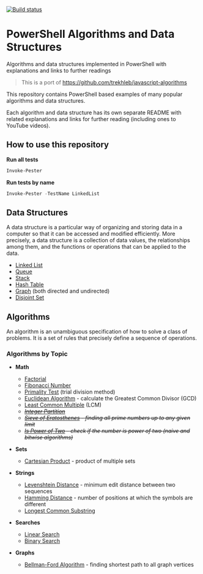 [![Build status](https://ci.appveyor.com/api/projects/status/5mgmde3n31mf9x2a?svg=true)](https://ci.appveyor.com/project/dfinke/powershell-algorithms)

# PowerShell Algorithms and Data Structures

Algorithms and data structures implemented in PowerShell with explanations and links to further readings

> This is a port of https://github.com/trekhleb/javascript-algorithms

This repository contains PowerShell based examples of many popular algorithms and data structures.

Each algorithm and data structure has its own separate README with related explanations and links for further reading (including ones to YouTube videos).

## How to use this repository

**Run all tests**

```powershell
Invoke-Pester
```

**Run tests by name**

```powershell
Invoke-Pester -TestName LinkedList
```

## Data Structures

A data structure is a particular way of organizing and storing data in a computer so that it can be accessed and modified efficiently. More precisely, a data structure is a collection of data values, the relationships among them, and the functions or operations that can be applied to the data.

* [Linked List](https://github.com/dfinke/powershell-algorithms/tree/master/src/data-structures/linked-list)
* [Queue](https://github.com/dfinke/powershell-algorithms/tree/master/src/data-structures/queue)
* [Stack](https://github.com/dfinke/powershell-algorithms/tree/master/src/data-structures/stack)
* [Hash Table](https://github.com/dfinke/powershell-algorithms/tree/master/src/data-structures/hash-table)
* [Graph](https://github.com/dfinke/powershell-algorithms/tree/master/src/data-structures/graph) (both directed and undirected)
* [Disjoint Set](https://github.com/dfinke/powershell-algorithms/tree/master/src/data-structures/disjoint-set)

## Algorithms

An algorithm is an unambiguous specification of how to solve a class of problems. It is
a set of rules that precisely define a sequence of operations.

### Algorithms by Topic

* **Math**
  * [Factorial](https://github.com/dfinke/powershell-algorithms/tree/master/src/algorithms/math/factorial)
  * [Fibonacci Number](https://github.com/dfinke/powershell-algorithms/tree/master/src/algorithms/math/fibonacci)
  * [Primality Test](https://github.com/dfinke/powershell-algorithms/tree/master/src/algorithms/math/primality-test) (trial division method)
  * [Euclidean Algorithm](https://github.com/dfinke/powershell-algorithms/tree/master/src/algorithms/math/euclidean-algorithm) - calculate the Greatest Common Divisor (GCD)
  * [Least Common Multiple](https://github.com/dfinke/powershell-algorithms/tree/master/src/algorithms/math/least-common-multiple) (LCM)
  * *~~[Integer Partition](https://github.com/dfinke/powershell-algorithms/tree/master/src/algorithms/math/integer-partition)~~*
  * *~~[Sieve of Eratosthenes](https://github.com/dfinke/powershell-algorithms/tree/master/src/algorithms/math/sieve-of-eratosthenes) - finding all prime numbers up to any given limit~~*
  * *~~[Is Power of Two](https://github.com/dfinke/powershell-algorithms/tree/master/src/algorithms/math/is-power-of-two) - check if the number is power of two (naive and bitwise algorithms)~~*

* **Sets**

  * [Cartesian Product](https://github.com/dfinke/powershell-algorithms/tree/master/src/algorithms/sets/cartesian-product) - product of multiple sets

* **Strings**

  * [Levenshtein Distance](https://github.com/dfinke/powershell-algorithms/tree/master/src/algorithms/string/levenshtein-distance) - minimum edit distance between two sequences
  * [Hamming Distance](https://github.com/dfinke/powershell-algorithms/tree/master/src/algorithms/string/hamming-distance) - number of positions at which the symbols are different
  * [Longest Common Substring](https://github.com/dfinke/powershell-algorithms/tree/master/src/algorithms/string/longest-common-substring)

* **Searches**

  * [Linear Search](https://github.com/dfinke/powershell-algorithms/tree/master/src/algorithms/search/linear-search)
  * [Binary Search](https://github.com/dfinke/powershell-algorithms/tree/master/src/algorithms/search/binary-search)

* **Graphs**

  * [Bellman-Ford Algorithm](https://github.com/dfinke/powershell-algorithms/tree/master/src/algorithms/graph/bellman-ford) - finding shortest path to all graph vertices


